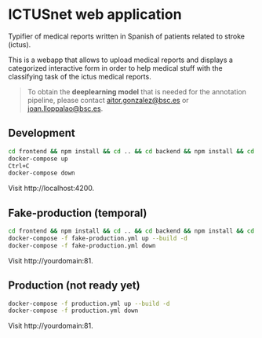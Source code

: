 # ICTUSnet web application

Typifier of medical reports written in Spanish of patients related to stroke (ictus).

This is a webapp that allows to upload medical reports and displays a categorized interactive form in order to help medical stuff with the classifying task of the ictus medical reports.

> To obtain the **deeplearning model** that is needed for the annotation pipeline, please contact aitor.gonzalez@bsc.es or joan.lloppalao@bsc.es.

## Development

```bash
cd frontend && npm install && cd .. && cd backend && npm install && cd ..
docker-compose up
Ctrl+C
docker-compose down
```

Visit http://localhost:4200.

## Fake-production (temporal)

```bash
cd frontend && npm install && cd .. && cd backend && npm install && cd ..
docker-compose -f fake-production.yml up --build -d
docker-compose -f fake-production.yml down
```

Visit http://yourdomain:81.

## Production (not ready yet)

```bash
docker-compose -f production.yml up --build -d
docker-compose -f production.yml down
```

Visit http://yourdomain:81.
